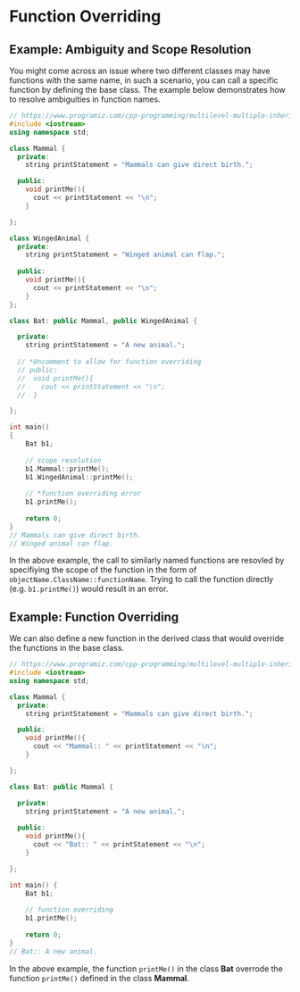 # Function Overriding


## Example: Ambiguity and Scope Resolution
You might come across an issue where two different classes may have functions with the same name, in such a scenario, you can call a specific function by defining the base class. The example below demonstrates how to resolve ambiguities in function names.

```c++
// https://www.programiz.com/cpp-programming/multilevel-multiple-inheritance
#include <iostream>
using namespace std;

class Mammal {
  private:
    string printStatement = "Mammals can give direct birth.";

  public: 
    void printMe(){
      cout << printStatement << "\n";
    }

};

class WingedAnimal {
  private:
    string printStatement = "Winged animal can flap.";
  
  public:
    void printMe(){
      cout << printStatement << "\n";
    }
};

class Bat: public Mammal, public WingedAnimal {

  private:
    string printStatement = "A new animal.";
  
  // *Uncomment to allow for function overriding
  // public:
  //  void printMe(){
  //    cout << printStatement << "\n";
  //  }

};

int main()
{
    Bat b1;
    
    // scope resolution
    b1.Mammal::printMe();
    b1.WingedAnimal::printMe();
    
    // *function overriding error
    b1.printMe();
    
    return 0;
}
// Mammals can give direct birth.
// Winged animal can flap.
```
In the above example, the call to similarly named functions are resovled by specifiying the scope of the function in the form of `objectName.ClassName::functionName`. Trying to call the function directly (e.g. `b1.printMe()`) would result in an error.

## Example: Function Overriding
We can also define a new function in the derived class that would override the functions in the base class.
```c++
// https://www.programiz.com/cpp-programming/multilevel-multiple-inheritance
#include <iostream>
using namespace std;

class Mammal {
  private:
    string printStatement = "Mammals can give direct birth.";

  public: 
    void printMe(){
      cout << "Mammal:: " << printStatement << "\n";
    }

};

class Bat: public Mammal {

  private:
    string printStatement = "A new animal.";
  
  public:
    void printMe(){
      cout << "Bat:: " << printStatement << "\n";
    }

};

int main() {
    Bat b1;
    
    // function overriding
    b1.printMe();
    
    return 0;
}
// Bat:: A new animal.
```

In the above example, the function `printMe()` in the class __Bat__ overrode the function `printMe()` defined in the class __Mammal__.
